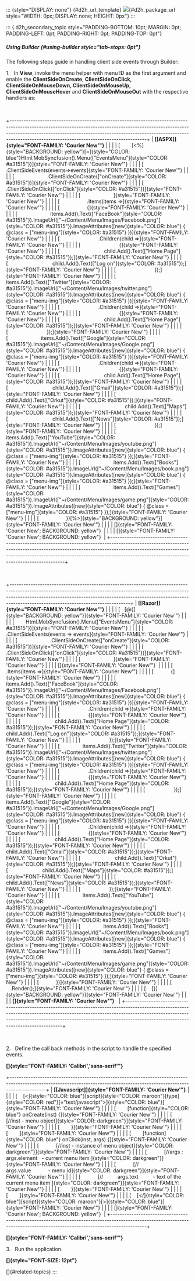 ::: {style="DISPLAY: none"}
[](ms-xhelp:///?Id=d2h_url_template){#d2h_url_template} ![](!package_url!){#d2h_package_url style="WIDTH: 0px; DISPLAY: none; HEIGHT: 0px"}
:::

::: {.d2h_secondary_topic style="PADDING-BOTTOM: 10pt; MARGIN: 0pt; PADDING-LEFT: 0pt; PADDING-RIGHT: 0pt; PADDING-TOP: 0pt"}
##### Using Builder {#using-builder style="tab-stops: 0pt"}

The following steps guide in handling client side events through Builder:

1.   In **View**, invoke the menu helper with menu ID as the first argument and enable the **ClientSideOnCreate**, **ClientSideOnClick, ClientSideOnMouseDown, ClientSideOnMouseUp, ClientSideOnMouseHover** and **ClientSideOnMouseOut** with the respective handlers as:

 

+----------------------------------------------------------------------------------------------------------------------------------------------------------------------------------------------------------------------------------------------------------------------------------------------------+
| **[\[ASPX\]]{style="FONT-FAMILY: 'Courier New'"}**                                                                                                                                                                                                                                                 |
|                                                                                                                                                                                                                                                                                                    |
| [        [\<%]{style="BACKGROUND: yellow"}[=]{style="COLOR: blue"}Html.MobSyncfusion().Menu([\"EventsMenu\"]{style="COLOR: #a31515"})]{style="FONT-FAMILY: 'Courier New'"}                                                                                                                         |
|                                                                                                                                                                                                                                                                                                    |
| [                   .ClientSideEvents(events=\>events]{style="FONT-FAMILY: 'Courier New'"}                                                                                                                                                                                                         |
|                                                                                                                                                                                                                                                                                                    |
| [                       .ClientSideOnCreate([\"onCreate\"]{style="COLOR: #a31515"})]{style="FONT-FAMILY: 'Courier New'"}                                                                                                                                                                           |
|                                                                                                                                                                                                                                                                                                    |
| [                       .ClientSideOnClick([\"onClick\"]{style="COLOR: #a31515"})]{style="FONT-FAMILY: 'Courier New'"}                                                                                                                                                                             |
|                                                                                                                                                                                                                                                                                                    |
| [                       ]{style="FONT-FAMILY: 'Courier New'"}                                                                                                                                                                                                                                      |
|                                                                                                                                                                                                                                                                                                    |
| [                   .Items(items =\>]{style="FONT-FAMILY: 'Courier New'"}                                                                                                                                                                                                                          |
|                                                                                                                                                                                                                                                                                                    |
| [                   {]{style="FONT-FAMILY: 'Courier New'"}                                                                                                                                                                                                                                         |
|                                                                                                                                                                                                                                                                                                    |
| [                       items.Add().Text([\"FaceBook\"]{style="COLOR: #a31515"}).ImageUrl([\"\~/Content/Menu/Images/Facebook.png\"]{style="COLOR: #a31515"}).ImageAttributes([new]{style="COLOR: blue"} { \@class = [\"menu-img\"]{style="COLOR: #a31515"} })]{style="FONT-FAMILY: 'Courier New'"} |
|                                                                                                                                                                                                                                                                                                    |
| [                           .Children(child =\>]{style="FONT-FAMILY: 'Courier New'"}                                                                                                                                                                                                               |
|                                                                                                                                                                                                                                                                                                    |
| [                           {]{style="FONT-FAMILY: 'Courier New'"}                                                                                                                                                                                                                                 |
|                                                                                                                                                                                                                                                                                                    |
| [                               child.Add().Text([\"Home Page\"]{style="COLOR: #a31515"});]{style="FONT-FAMILY: 'Courier New'"}                                                                                                                                                                    |
|                                                                                                                                                                                                                                                                                                    |
| [                               child.Add().Text([\"Log on\"]{style="COLOR: #a31515"});]{style="FONT-FAMILY: 'Courier New'"}                                                                                                                                                                       |
|                                                                                                                                                                                                                                                                                                    |
| [                           });]{style="FONT-FAMILY: 'Courier New'"}                                                                                                                                                                                                                               |
|                                                                                                                                                                                                                                                                                                    |
| [                       items.Add().Text([\"Twitter\"]{style="COLOR: #a31515"}).ImageUrl([\"\~/Content/Menu/Images/twitter.png\"]{style="COLOR: #a31515"}).ImageAttributes([new]{style="COLOR: blue"} { \@class = [\"menu-img\"]{style="COLOR: #a31515"} })]{style="FONT-FAMILY: 'Courier New'"}   |
|                                                                                                                                                                                                                                                                                                    |
| [                           .Children(child =\>]{style="FONT-FAMILY: 'Courier New'"}                                                                                                                                                                                                               |
|                                                                                                                                                                                                                                                                                                    |
| [                           {]{style="FONT-FAMILY: 'Courier New'"}                                                                                                                                                                                                                                 |
|                                                                                                                                                                                                                                                                                                    |
| [                               child.Add().Text([\"Home Page\"]{style="COLOR: #a31515"});]{style="FONT-FAMILY: 'Courier New'"}                                                                                                                                                                    |
|                                                                                                                                                                                                                                                                                                    |
| [                           });]{style="FONT-FAMILY: 'Courier New'"}                                                                                                                                                                                                                               |
|                                                                                                                                                                                                                                                                                                    |
| [                       items.Add().Text([\"Google\"]{style="COLOR: #a31515"}).ImageUrl([\"\~/Content/Menu/Images/Google.png\"]{style="COLOR: #a31515"}).ImageAttributes([new]{style="COLOR: blue"} { \@class = [\"menu-img\"]{style="COLOR: #a31515"} })]{style="FONT-FAMILY: 'Courier New'"}     |
|                                                                                                                                                                                                                                                                                                    |
| [                           .Children(child =\>]{style="FONT-FAMILY: 'Courier New'"}                                                                                                                                                                                                               |
|                                                                                                                                                                                                                                                                                                    |
| [                           {]{style="FONT-FAMILY: 'Courier New'"}                                                                                                                                                                                                                                 |
|                                                                                                                                                                                                                                                                                                    |
| [                               child.Add().Text([\"Home Page\"]{style="COLOR: #a31515"});]{style="FONT-FAMILY: 'Courier New'"}                                                                                                                                                                    |
|                                                                                                                                                                                                                                                                                                    |
| [                               child.Add().Text([\"Gmail\"]{style="COLOR: #a31515"});]{style="FONT-FAMILY: 'Courier New'"}                                                                                                                                                                        |
|                                                                                                                                                                                                                                                                                                    |
| [                               child.Add().Text([\"Orkut\"]{style="COLOR: #a31515"});]{style="FONT-FAMILY: 'Courier New'"}                                                                                                                                                                        |
|                                                                                                                                                                                                                                                                                                    |
| [                               child.Add().Text([\"Maps\"]{style="COLOR: #a31515"});]{style="FONT-FAMILY: 'Courier New'"}                                                                                                                                                                         |
|                                                                                                                                                                                                                                                                                                    |
| [                               child.Add().Text([\"News\"]{style="COLOR: #a31515"});]{style="FONT-FAMILY: 'Courier New'"}                                                                                                                                                                         |
|                                                                                                                                                                                                                                                                                                    |
| [                           });]{style="FONT-FAMILY: 'Courier New'"}                                                                                                                                                                                                                               |
|                                                                                                                                                                                                                                                                                                    |
| [                       items.Add().Text([\"YouTube\"]{style="COLOR: #a31515"}).ImageUrl([\"\~/Content/Menu/Images/youtube.png\"]{style="COLOR: #a31515"}).ImageAttributes([new]{style="COLOR: blue"} { \@class = [\"menu-img\"]{style="COLOR: #a31515"} });]{style="FONT-FAMILY: 'Courier New'"}  |
|                                                                                                                                                                                                                                                                                                    |
| [                       items.Add().Text([\"Books\"]{style="COLOR: #a31515"}).ImageUrl([\"\~/Content/Menu/Images/book.png\"]{style="COLOR: #a31515"}).ImageAttributes([new]{style="COLOR: blue"} { \@class = [\"menu-img\"]{style="COLOR: #a31515"} });]{style="FONT-FAMILY: 'Courier New'"}       |
|                                                                                                                                                                                                                                                                                                    |
| [                       items.Add().Text([\"Games\"]{style="COLOR: #a31515"}).ImageUrl([\"\~/Content/Menu/Images/game.png\"]{style="COLOR: #a31515"}).ImageAttributes([new]{style="COLOR: blue"} { \@class = [\"menu-img\"]{style="COLOR: #a31515"} });]{style="FONT-FAMILY: 'Courier New'"}       |
|                                                                                                                                                                                                                                                                                                    |
| [                   })[%\>]{style="BACKGROUND: yellow"}]{style="FONT-FAMILY: 'Courier New'"}                                                                                                                                                                                                       |
|                                                                                                                                                                                                                                                                                                    |
| []{style="FONT-FAMILY: 'Courier New'; BACKGROUND: yellow"}                                                                                                                                                                                                                                         |
|                                                                                                                                                                                                                                                                                                    |
| []{style="FONT-FAMILY: 'Courier New'; BACKGROUND: yellow"}                                                                                                                                                                                                                                         |
+----------------------------------------------------------------------------------------------------------------------------------------------------------------------------------------------------------------------------------------------------------------------------------------------------+

 

+---------------------------------------------------------------------------------------------------------------------------------------------------------------------------------------------------------------------------------------------------------------------------------------------+
| **[\[Razor\]]{style="FONT-FAMILY: 'Courier New'"}**                                                                                                                                                                                                                                         |
|                                                                                                                                                                                                                                                                                             |
| [   [\@{]{style="BACKGROUND: yellow"}]{style="FONT-FAMILY: 'Courier New'"}                                                                                                                                                                                                                  |
|                                                                                                                                                                                                                                                                                             |
| [        Html.MobSyncfusion().Menu([\"EventsMenu\"]{style="COLOR: #a31515"})]{style="FONT-FAMILY: 'Courier New'"}                                                                                                                                                                           |
|                                                                                                                                                                                                                                                                                             |
| [           .ClientSideEvents(events =\> events]{style="FONT-FAMILY: 'Courier New'"}                                                                                                                                                                                                        |
|                                                                                                                                                                                                                                                                                             |
| [                       .ClientSideOnCreate([\"onCreate\"]{style="COLOR: #a31515"})]{style="FONT-FAMILY: 'Courier New'"}                                                                                                                                                                    |
|                                                                                                                                                                                                                                                                                             |
| [                       .ClientSideOnClick([\"onClick\"]{style="COLOR: #a31515"})]{style="FONT-FAMILY: 'Courier New'"}                                                                                                                                                                      |
|                                                                                                                                                                                                                                                                                             |
| [                       ]{style="FONT-FAMILY: 'Courier New'"}                                                                                                                                                                                                                               |
|                                                                                                                                                                                                                                                                                             |
| []{style="FONT-FAMILY: 'Courier New'"}                                                                                                                                                                                                                                                      |
|                                                                                                                                                                                                                                                                                             |
| [            .Items(items =\>]{style="FONT-FAMILY: 'Courier New'"}                                                                                                                                                                                                                          |
|                                                                                                                                                                                                                                                                                             |
| [            {]{style="FONT-FAMILY: 'Courier New'"}                                                                                                                                                                                                                                         |
|                                                                                                                                                                                                                                                                                             |
| [                items.Add().Text([\"FaceBook\"]{style="COLOR: #a31515"}).ImageUrl([\"\~/Content/Menu/Images/Facebook.png\"]{style="COLOR: #a31515"}).ImageAttributes([new]{style="COLOR: blue"} { \@class = [\"menu-img\"]{style="COLOR: #a31515"} })]{style="FONT-FAMILY: 'Courier New'"} |
|                                                                                                                                                                                                                                                                                             |
| [                    .Children(child =\>]{style="FONT-FAMILY: 'Courier New'"}                                                                                                                                                                                                               |
|                                                                                                                                                                                                                                                                                             |
| [                    {]{style="FONT-FAMILY: 'Courier New'"}                                                                                                                                                                                                                                 |
|                                                                                                                                                                                                                                                                                             |
| [                        child.Add().Text([\"Home Page\"]{style="COLOR: #a31515"});]{style="FONT-FAMILY: 'Courier New'"}                                                                                                                                                                    |
|                                                                                                                                                                                                                                                                                             |
| [                        child.Add().Text([\"Log on\"]{style="COLOR: #a31515"});]{style="FONT-FAMILY: 'Courier New'"}                                                                                                                                                                       |
|                                                                                                                                                                                                                                                                                             |
| [                    });]{style="FONT-FAMILY: 'Courier New'"}                                                                                                                                                                                                                               |
|                                                                                                                                                                                                                                                                                             |
| [                items.Add().Text([\"Twitter\"]{style="COLOR: #a31515"}).ImageUrl([\"\~/Content/Menu/Images/twitter.png\"]{style="COLOR: #a31515"}).ImageAttributes([new]{style="COLOR: blue"} { \@class = [\"menu-img\"]{style="COLOR: #a31515"} })]{style="FONT-FAMILY: 'Courier New'"}   |
|                                                                                                                                                                                                                                                                                             |
| [                    .Children(child =\>]{style="FONT-FAMILY: 'Courier New'"}                                                                                                                                                                                                               |
|                                                                                                                                                                                                                                                                                             |
| [                    {]{style="FONT-FAMILY: 'Courier New'"}                                                                                                                                                                                                                                 |
|                                                                                                                                                                                                                                                                                             |
| [                        child.Add().Text([\"Home Page\"]{style="COLOR: #a31515"});]{style="FONT-FAMILY: 'Courier New'"}                                                                                                                                                                    |
|                                                                                                                                                                                                                                                                                             |
| [                    });]{style="FONT-FAMILY: 'Courier New'"}                                                                                                                                                                                                                               |
|                                                                                                                                                                                                                                                                                             |
| [                items.Add().Text([\"Google\"]{style="COLOR: #a31515"}).ImageUrl([\"\~/Content/Menu/Images/Google.png\"]{style="COLOR: #a31515"}).ImageAttributes([new]{style="COLOR: blue"} { \@class = [\"menu-img\"]{style="COLOR: #a31515"} })]{style="FONT-FAMILY: 'Courier New'"}     |
|                                                                                                                                                                                                                                                                                             |
| [                    .Children(child =\>]{style="FONT-FAMILY: 'Courier New'"}                                                                                                                                                                                                               |
|                                                                                                                                                                                                                                                                                             |
| [                    {]{style="FONT-FAMILY: 'Courier New'"}                                                                                                                                                                                                                                 |
|                                                                                                                                                                                                                                                                                             |
| [                        child.Add().Text([\"Home Page\"]{style="COLOR: #a31515"});]{style="FONT-FAMILY: 'Courier New'"}                                                                                                                                                                    |
|                                                                                                                                                                                                                                                                                             |
| [                        child.Add().Text([\"Gmail\"]{style="COLOR: #a31515"});]{style="FONT-FAMILY: 'Courier New'"}                                                                                                                                                                        |
|                                                                                                                                                                                                                                                                                             |
| [                        child.Add().Text([\"Orkut\"]{style="COLOR: #a31515"});]{style="FONT-FAMILY: 'Courier New'"}                                                                                                                                                                        |
|                                                                                                                                                                                                                                                                                             |
| [                        child.Add().Text([\"Maps\"]{style="COLOR: #a31515"});]{style="FONT-FAMILY: 'Courier New'"}                                                                                                                                                                         |
|                                                                                                                                                                                                                                                                                             |
| [                        child.Add().Text([\"News\"]{style="COLOR: #a31515"});]{style="FONT-FAMILY: 'Courier New'"}                                                                                                                                                                         |
|                                                                                                                                                                                                                                                                                             |
| [                    });]{style="FONT-FAMILY: 'Courier New'"}                                                                                                                                                                                                                               |
|                                                                                                                                                                                                                                                                                             |
| [                items.Add().Text([\"YouTube\"]{style="COLOR: #a31515"}).ImageUrl([\"\~/Content/Menu/Images/youtube.png\"]{style="COLOR: #a31515"}).ImageAttributes([new]{style="COLOR: blue"} { \@class = [\"menu-img\"]{style="COLOR: #a31515"} });]{style="FONT-FAMILY: 'Courier New'"}  |
|                                                                                                                                                                                                                                                                                             |
| [                items.Add().Text([\"Books\"]{style="COLOR: #a31515"}).ImageUrl([\"\~/Content/Menu/Images/book.png\"]{style="COLOR: #a31515"}).ImageAttributes([new]{style="COLOR: blue"} { \@class = [\"menu-img\"]{style="COLOR: #a31515"} });]{style="FONT-FAMILY: 'Courier New'"}       |
|                                                                                                                                                                                                                                                                                             |
| [                items.Add().Text([\"Games\"]{style="COLOR: #a31515"}).ImageUrl([\"\~/Content/Menu/Images/game.png\"]{style="COLOR: #a31515"}).ImageAttributes([new]{style="COLOR: blue"} { \@class = [\"menu-img\"]{style="COLOR: #a31515"} });]{style="FONT-FAMILY: 'Courier New'"}       |
|                                                                                                                                                                                                                                                                                             |
| [            })]{style="FONT-FAMILY: 'Courier New'"}                                                                                                                                                                                                                                        |
|                                                                                                                                                                                                                                                                                             |
| [                .Render();]{style="FONT-FAMILY: 'Courier New'"}                                                                                                                                                                                                                            |
|                                                                                                                                                                                                                                                                                             |
| [    [}]{style="BACKGROUND: yellow"}]{style="FONT-FAMILY: 'Courier New'"}                                                                                                                                                                                                                   |
|                                                                                                                                                                                                                                                                                             |
| **[]{style="FONT-FAMILY: 'Courier New'"}**                                                                                                                                                                                                                                                  |
+---------------------------------------------------------------------------------------------------------------------------------------------------------------------------------------------------------------------------------------------------------------------------------------------+

 

2.   Define the call back methods in the script to handle the specified events.

**[]{style="FONT-FAMILY: 'Calibri','sans-serif'"}**  

+---------------------------------------------------------------------------------------------------------------------------------------------------------------------------+
| **[\[Javascript\]]{style="FONT-FAMILY: 'Courier New'"}**                                                                                                                  |
|                                                                                                                                                                           |
| [    [\<]{style="COLOR: blue"}[script]{style="COLOR: maroon"}[type]{style="COLOR: red"}[=\"text/javascript\"\>]{style="COLOR: blue"}]{style="FONT-FAMILY: 'Courier New'"} |
|                                                                                                                                                                           |
| [        [function]{style="COLOR: blue"} onCreate(inst) {]{style="FONT-FAMILY: 'Courier New'"}                                                                            |
|                                                                                                                                                                           |
| [            [//inst - menu object]{style="COLOR: darkgreen"}]{style="FONT-FAMILY: 'Courier New'"}                                                                        |
|                                                                                                                                                                           |
| [        }]{style="FONT-FAMILY: 'Courier New'"}                                                                                                                           |
|                                                                                                                                                                           |
| [        ]{style="FONT-FAMILY: 'Courier New'"}                                                                                                                            |
|                                                                                                                                                                           |
| [        [function]{style="COLOR: blue"} onClick(inst, args) {]{style="FONT-FAMILY: 'Courier New'"}                                                                       |
|                                                                                                                                                                           |
| [            [//inst - instance of menu object]{style="COLOR: darkgreen"}]{style="FONT-FAMILY: 'Courier New'"}                                                            |
|                                                                                                                                                                           |
| [            [//args :    args.element   - current menu item ]{style="COLOR: darkgreen"}]{style="FONT-FAMILY: 'Courier New'"}                                             |
|                                                                                                                                                                           |
| [            [//          args.value            - menu id]{style="COLOR: darkgreen"}]{style="FONT-FAMILY: 'Courier New'"}                                                 |
|                                                                                                                                                                           |
| [            [//          args.text          - text of the current menu item ]{style="COLOR: darkgreen"}]{style="FONT-FAMILY: 'Courier New'"}                             |
|                                                                                                                                                                           |
| [        }]{style="FONT-FAMILY: 'Courier New'"}                                                                                                                           |
|                                                                                                                                                                           |
| [        ]{style="FONT-FAMILY: 'Courier New'"}                                                                                                                            |
|                                                                                                                                                                           |
| [    [\</]{style="COLOR: blue"}[script]{style="COLOR: maroon"}[\>]{style="COLOR: blue"}]{style="FONT-FAMILY: 'Courier New'"}                                              |
|                                                                                                                                                                           |
| []{style="FONT-FAMILY: 'Courier New'; BACKGROUND: yellow"}                                                                                                                |
+---------------------------------------------------------------------------------------------------------------------------------------------------------------------------+

**[]{style="FONT-FAMILY: 'Calibri','sans-serif'"}**  

3.   Run the application.

**[]{style="FONT-SIZE: 12pt"}**  

[]{#related-topics}
:::
